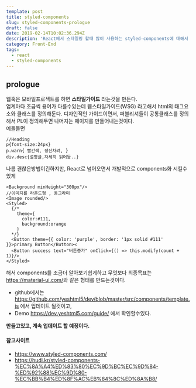 ```yaml
---
template: post
title: styled-components
slug: styled-components-prologue
draft: false
date: 2019-02-14T10:02:36.294Z
description: 'React에서 스타일링 할때 많이 사용하는 styled-components에 대해서 정리하면서, 먼저 초입부분에 대해서 적어보고자한다.'
category: Front-End
tags:
  - react
  - styled-components
---
```

## prologue
웹혹은 모바일프로젝트를 하면 **스타일가이드** 라는것을 만든다.  
업계마다 조금씩 용어가 다를수있는데 웹스타일가이드(WSG) 라고해서 
html의 태그요소와 클래스를 정의해둔다. 디자인적인 가이드이면서, 퍼블리셔들이 공통클래스를 정의해서 PL이 정의해두면 나머지는 페이지를 만들어내는것이다.   
예들들면
```css{}
//Heading
p{font-size:24px}
p.warn{ 빨간색, 정신차려, }
div.desc{설명글,자세히 읽어등..}
```
나름 괜찮은방법이긴하지만, React로 넘어오면서 개발적으로 components화 시킬수있게  

```javascript{}
<Background minHeight="300px"/>
//이미지를 라운드형 , 동그라미
<Image rounded/>
<Styled>
  {/*
    theme={
      color:#111,
      background:orange
    }
  */}
  <Button theme={{ color: 'purple', border: '1px solid #111' }}>primary Button</Button><
  <Button success text="버튼증가" onClick={() => this.modify(count + 1)}/>
</Styled>
```
해서 components를 조금더 알아보기쉽게하고 무엇보다 최종목표는   
<https://material-ui.com/>와 같은 형태를 만드는것이다. 

- github에서는 <https://github.com/yeshtml5/dev/blob/master/src/components/template.js> 에서 업데이트 될것이고,
- Demo <https://dev.yeshtml5.com/guide/> 에서 확인할수있다. 

**만들고있고, 계속 업데이트 할 예정이다.**

#### 참고사이트
- <https://www.styled-components.com/>
- <https://hudi.kr/styled-components-%EC%8A%A4%ED%83%80%EC%9D%BC%EC%9D%84-%ED%92%88%EC%9D%80-%EC%BB%B4%ED%8F%AC%EB%84%8C%ED%8A%B8/> 
